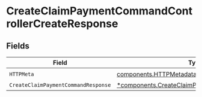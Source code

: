 # CreateClaimPaymentCommandControllerCreateResponse


## Fields

| Field                                                                                                         | Type                                                                                                          | Required                                                                                                      | Description                                                                                                   |
| ------------------------------------------------------------------------------------------------------------- | ------------------------------------------------------------------------------------------------------------- | ------------------------------------------------------------------------------------------------------------- | ------------------------------------------------------------------------------------------------------------- |
| `HTTPMeta`                                                                                                    | [components.HTTPMetadata](../../models/components/httpmetadata.md)                                            | :heavy_check_mark:                                                                                            | N/A                                                                                                           |
| `CreateClaimPaymentCommandResponse`                                                                           | [*components.CreateClaimPaymentCommandResponse](../../models/components/createclaimpaymentcommandresponse.md) | :heavy_minus_sign:                                                                                            | N/A                                                                                                           |